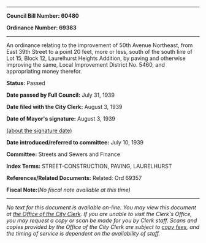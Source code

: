 

********

**Council Bill Number: 60480**
   
**Ordinance Number: 69383**
********

 An ordinance relating to the improvement of 50th Avenue Northeast, from East 39th Street to a point 20 feet, more or less, south of the south line of Lot 15, Block 12, Laurelhurst Heights Addition, by paving and otherwise improving the same, Local Improvement District No. 5460, and appropriating money therefor.

**Status:** Passed
   
**Date passed by Full Council:** July 31, 1939
   
**Date filed with the City Clerk:** August 3, 1939
   
**Date of Mayor's signature:** August 3, 1939
   
[(about the signature date)](/~public/approvaldate.htm)
   
   
   
**Date introduced/referred to committee:** July 10, 1939
   
**Committee:** Streets and Sewers and Finance
   
   
**Index Terms:** STREET-CONSTRUCTION, PAVING, LAURELHURST

**References/Related Documents:** Related: Ord 69357

**Fiscal Note:**_(No fiscal note available at this time)_
********

_No text for this document is available on-line. You may view this document at [the Office of the City Clerk](http://www.seattle.gov/leg/clerk/contactUs.htm). If you are unable to visit the Clerk's Office, you may request a copy or scan be made for you by Clerk staff. Scans and copies provided by the Office of the City Clerk are subject to [copy fees](http://clerk.seattle.gov/~public/clerkfees.htm), and the timing of service is dependent on the availability of staff._


